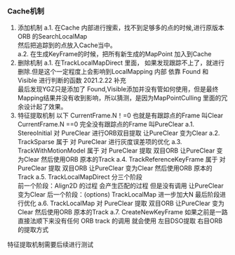 <!--
 * @Author: Liu Weilong
 * @Date: 2021-02-04 09:45:10
 * @LastEditors: Liu Weilong 
 * @LastEditTime: 2021-03-16 13:49:44
 * @FilePath: /3rd-test-learning/31. orb_slam_related/YGZ/doc/code_reading/feature_manager.md
 * @Description: 
-->
### Cache机制
1. 添加机制
a.1. 在Cache 内部进行搜索，找不到足够多的点的时候,进行原版本ORB 的SearchLocalMap<br>
     然后把追踪到的点放入Cache当中。<br>
a.2. 在生成KeyFrame的时候，把所有新生成的MapPoint 加入到Cache<br>
2. 删除机制
a.1. 在TrackLocalMapDirect 里面， 如果发现跟踪不上了，就进行删除.但是这个一定程度上会影响到LocalMapping 内部 依靠 Found 和 Visible 进行判断的函数
2021.2.22 补充<br>
最后发现YGZ只是添加了 Found,Visible添加并没有管如何使用，但是最终Mapping结果并没有收到影响，所以猜测，是因为MapPointCulling 里面的冗余设计起了效果。
3. 特征提取机制
以下 CurrentFrame.N！=0 也就是有跟踪点的Frame 叫Clear
    CurrentFrame.N ==0 完全没有跟踪点的Frame 叫PureClear 
a.1. StereoInitial 对 PureClear 进行ORB双目提取 让PureClear  变为Clear
a.2. TrackSparse 属于 对 PureClear 进行灰度误差项的优化 
a.3. TrackWithMotionModel 属于 对 PureClear 提取 双目ORB 让PureClear  变为Clear 然后使用ORB 原本的Track
a.4. TrackReferenceKeyFrame 属于 对 PureClear 提取 双目ORB 让PureClear  变为Clear 然后使用ORB 原本的Track
a.5. TrackLocalMapDirect 分三个阶段  
     前一个阶段：Align2D 的过程 会产生匹配的过程 但是没有调用 让PureClear  变为Clear
     后一个阶段：(options) TrackLocalMap 进一步加大N
     最后阶段进行优化
a.6. TrackLocalMap  对 PureClear 提取 双目ORB 让PureClear  变为Clear 然后使用ORB 原本的Track
a.7. CreateNewKeyFrame 如果之前是一路 直接法顺下来没有任何 ORB track 的调用 就会使用 左目DSO提取 右目ORB 的提取方式

特征提取机制需要后续进行测试
